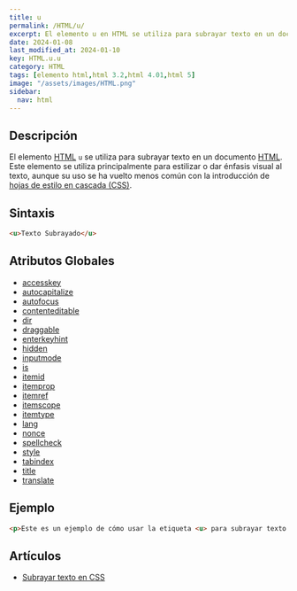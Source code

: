 ```yaml
---
title: u
permalink: /HTML/u/
excerpt: El elemento u en HTML se utiliza para subrayar texto en un documento HTML. Su uso es menos común con CSS. Subrayar texto en CSS.
date: 2024-01-08
last_modified_at: 2024-01-10
key: HTML.u.u
category: HTML
tags: [elemento html,html 3.2,html 4.01,html 5]
image: "/assets/images/HTML.png"
sidebar:
  nav: html
---
```


## Descripción


El elemento [HTML](https://www.manualweb.net/html/) `u` se utiliza para subrayar texto en un documento [HTML](https://www.manualweb.net/html/). Este elemento se utiliza principalmente para estilizar o dar énfasis visual al texto, aunque su uso se ha vuelto menos común con la introducción de [hojas de estilo en cascada (CSS)](https://www.manualweb.net/css/).


## Sintaxis


```html
<u>Texto Subrayado</u>
```


## Atributos Globales

- [accesskey](https://www.w3api.com/HTML/accesskey/)
- [autocapitalize](https://www.w3api.com/HTML/autocapitalize/)
- [autofocus](https://www.w3api.com/HTML/autofocus/)
- [contenteditable](https://www.w3api.com/HTML/contenteditable/)
- [dir](https://www.w3api.com/HTML/dir/)
- [draggable](https://www.w3api.com/HTML/draggable/)
- [enterkeyhint](https://www.w3api.com/HTML/enterkeyhint/)
- [hidden](https://www.w3api.com/HTML/hidden/)
- [inputmode](https://www.w3api.com/HTML/inputmode/)
- [is](https://www.w3api.com/HTML/is/)
- [itemid](https://www.w3api.com/HTML/itemid/)
- [itemprop](https://www.w3api.com/HTML/itemprop/)
- [itemref](https://www.w3api.com/HTML/itemref/)
- [itemscope](https://www.w3api.com/HTML/itemscope/)
- [itemtype](https://www.w3api.com/HTML/itemtype/)
- [lang](https://www.w3api.com/HTML/lang/)
- [nonce](https://www.w3api.com/HTML/nonce/)
- [spellcheck](https://www.w3api.com/HTML/spellcheck/)
- [style](https://www.w3api.com/HTML/style/)
- [tabindex](https://www.w3api.com/HTML/tabindex/)
- [title](https://www.w3api.com/HTML/title/)
- [translate](https://www.w3api.com/HTML/translate/)

## Ejemplo


```html
<p>Este es un ejemplo de cómo usar la etiqueta <u> para subrayar texto </u> en HTML.</p>
```


## Artículos

- [Subrayar texto en CSS](https://lineadecodigo.com/css/subrayar-texto-en-css/)
